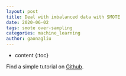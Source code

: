 ```yaml
---
layout: post
title: Deal with imbalanced data with SMOTE
date: 2020-06-02
tags: smote over-sampling
categories: machine_learning
author: gaonagliu
---
```

* content
{:toc}


Find a simple tutorial on [Github](https://github.com/gaonagliu/AA_ipynb/blob/master/Deal_with_imbalanced_data_with_SMOTE.ipynb).




